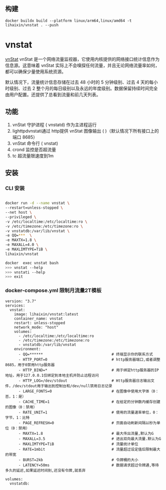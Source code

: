 ## 构建

```
docker buildx build --platform linux/arm64,linux/amd64 -t lihaixin/vnstat . --push
```

# vnstat

[vnStat][1] vnStat 是一个网络流量监视器，它使用内核提供的网络接口统计信息作为信息源。这意味着 vnStat 实际上不会嗅探任何流量，并且无论网络流量率如何，都可以确保少量使用系统资源。

默认情况下，流量统计信息存储在过去 48 小时的 5 分钟级别、过去 4 天的每小时级别、过去 2 整个月的每日级别以及永远的年度级别。数据保留持续时间完全由用户配置。还提供了总看到流量和前几天列表。

## 功能

1. vnStat 守护进程 ( vnstatd) 作为主进程运行
2. lighttpdvnstati通过 http提供 vnStat 图像输出 ( )（默认情况下所有接口上的端口 8685）
3. vnStat 命令行 ( vnstat)
4. crond 监控是否超流量
5. tc 超流量限速度到1m

## 安装

### CLI 安装
```bash

docker run -d --name vnstat \
--restart=unless-stopped \
--net host \
--privileged \
-v /etc/localtime:/etc/localtime:ro \
-v /etc/timezone:/etc/timezone:ro \
-v vnstatdb:/var/lib/vnstat \
-e QQ=***  \
-e MAXTX=1.8 \
-e MAXALL=4.0 \
-e MAXLIMTYPE=TiB \
lihaixin/vnstat

docker  exec vnstat bash
>>> vnstat --help
>>> vnstati --help
>>> exit
```
### docker-compose.yml  限制月流量2T模板
```
version: "3.7"
services:
  vnstat:
    image: lihaixin/vnstat:latest
    container_name: vnstat
    restart: unless-stopped
    network_mode: "host"
    volumes:
      - /etc/localtime:/etc/localtime:ro
      - /etc/timezone:/etc/timezone:ro
      - vnstatdb:/var/lib/vnstat
    environment:
      - QQ=******                               # 终端显示你的联系方式
      - HTTP_PORT=0                             # http服务器端口,或者调整8685，用于0禁用http服务器
      - HTTP_BIND=*                             # 用于绑定http服务器的IP地址，用于127.0.0.1仅绑定到本地主机并防止远程访问
      - HTTP_LOG=/dev/stdout                    # Http服务器日志输出文件，/dev/stdout用于输出到控制台和/dev/null禁用日志记录
      - LARGE_FONTS=0                           # 在图像中使用大字体（0：否，1：是）
      - CACHE_TIME=1                            # 在给定的分钟数内缓存创建的图像（0：禁用）
      - RATE_UNIT=1                             # 使用的流量速率单位，0：字节，1：比特
      - PAGE_REFRESH=0                          # 页面自动刷新间隔以秒为单位（0：禁用）
      - MAXTX=1.8                               # 最大传出流量,默认为G
      - MAXALL=3.5                              # 进出双向最大流量.默认为G
      - MAXLIMTYPE=TiB                          # 流量统计单位
      - RATE=1mbit                              # 流量超过设定值后限制最大的带宽
      - BURST=2kb                               # 令牌桶的大小
      - LATENCY=50ms                            # 数据请求超过令牌通,等待多久的延迟,如果延迟时间到,还没有令牌,就丢弃

volumes:
  vnstatdb:
  
```

[1]: http://humdi.net/vnstat/
